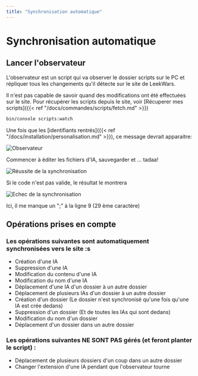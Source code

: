 ```yaml
---
title: "Synchronisation automatique"
---
```


# Synchronisation automatique

## Lancer l'observateur

L'observateur est un script qui va observer le dossier scripts sur le PC et répliquer tous les changements qu'il détecte sur le site de LeekWars.

Il n'est pas capable de savoir quand des modifications ont été effectuées sur le site. Pour récupérer les scripts depuis le site, voir [Récuperer mes scripts]({{< ref "/docs/commandes/scripts/fetch.md" >}})

```bash
bin/console scripts:watch
```

Une fois que les [identifiants rentrés]({{< ref "/docs/installation/personalisation.md" >}}), ce message devrait apparaitre:

![Observateur](/scripts-watch-start.png)

Commencer à éditer les fichiers d'IA, sauvegarder et ... tadaa!

![Réussite de la synchronisation](/scripts-sync-success.png)

Si le code n'est pas valide, le résultat le montrera

![Echec de la synchronisation](/scripts-sync-failure.png)

Ici, il me manque un ";" à la ligne 9 (29 ème caractère)

## Opérations prises en compte

### Les opérations suivantes sont automatiquement synchronisées vers le site :s

- Création d'une IA
- Suppression d'une IA
- Modification du contenu d'une IA
- Modification du nom d'une IA
- Déplacement d'une IA d'un dossier à un autre dossier
- Déplacement de plusieurs IAs d'un dossier à un autre dossier
- Création d'un dossier (Le dossier n'est synchronisé qu'une fois qu'une IA est crée dedans)
- Suppression d'un dossier (Et de toutes les IAs qui sont dedans)
- Modification du nom d'un dossier
- Déplacement d'un dossier dans un autre dossier

### Les opérations suivantes **NE SONT PAS** gérés (et feront planter le script) :

- Déplacement de plusieurs dossiers d'un coup dans un autre dossier
- Changer l'extension d'une IA pendant que l'observateur tourne
